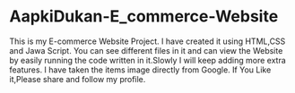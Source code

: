 # AapkiDukan-E_commerce-Website
This is my E-commerce Website Project. I have created it using HTML,CSS and Jawa Script. You can see different files in it and can view the Website by easily running the code written in it.Slowly I will keep adding more extra features. I have taken the items image directly from Google. If You Like it,Please share and follow my profile.
